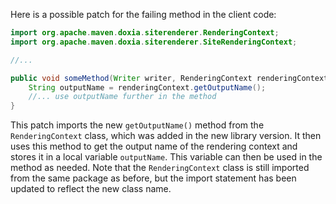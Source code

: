 Here is a possible patch for the failing method in the client code:

```java
import org.apache.maven.doxia.siterenderer.RenderingContext;
import org.apache.maven.doxia.siterenderer.SiteRenderingContext;

//...

public void someMethod(Writer writer, RenderingContext renderingContext, SiteRenderingContext siteRenderingContext) {
    String outputName = renderingContext.getOutputName();
    //... use outputName further in the method
}
```

This patch imports the new `getOutputName()` method from the `RenderingContext` class, which was added in the new library version. It then uses this method to get the output name of the rendering context and stores it in a local variable `outputName`. This variable can then be used in the method as needed. Note that the `RenderingContext` class is still imported from the same package as before, but the import statement has been updated to reflect the new class name.